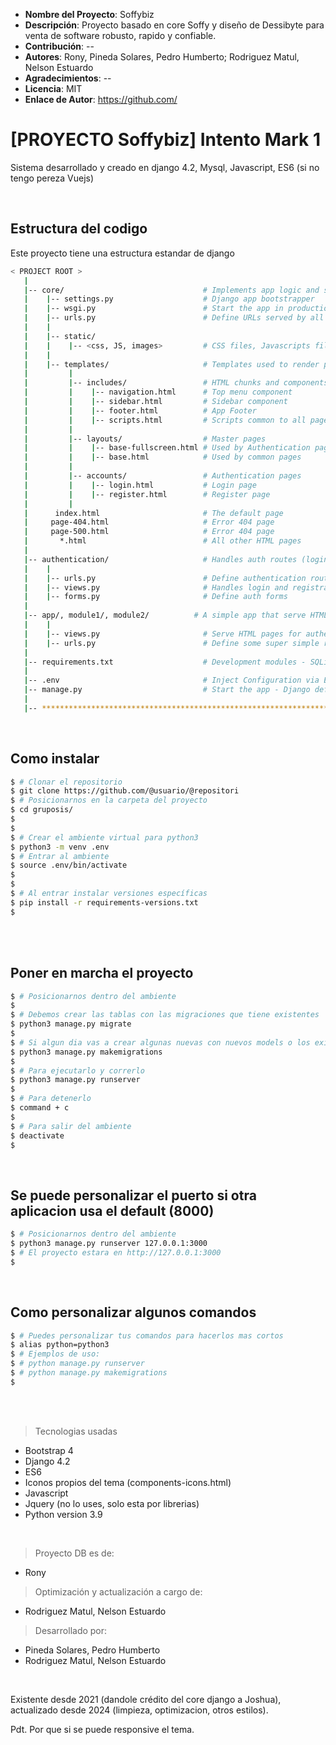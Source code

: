 - **Nombre del Proyecto**: Soffybiz
- **Descripción**: Proyecto basado en core Soffy y diseño de Dessibyte para venta de software robusto, rapido y confiable.
- **Contribución**: --
- **Autores**: Rony, Pineda Solares, Pedro Humberto; Rodriguez Matul, Nelson Estuardo
- **Agradecimientos**: --
- **Licencia**: MIT
- **Enlace de Autor**: https://github.com/



# [PROYECTO Soffybiz] Intento Mark 1

Sistema desarrollado y creado en django 4.2, Mysql, Javascript, ES6 (si no tengo pereza Vuejs)

<br />

## Estructura del codigo

Este proyecto tiene una estructura estandar de django

```bash
< PROJECT ROOT >
   |
   |-- core/                               # Implements app logic and serve the static assets
   |    |-- settings.py                    # Django app bootstrapper
   |    |-- wsgi.py                        # Start the app in production
   |    |-- urls.py                        # Define URLs served by all apps/nodes
   |    |
   |    |-- static/
   |    |    |-- <css, JS, images>         # CSS files, Javascripts files
   |    |
   |    |-- templates/                     # Templates used to render pages
   |         |
   |         |-- includes/                 # HTML chunks and components
   |         |    |-- navigation.html      # Top menu component
   |         |    |-- sidebar.html         # Sidebar component
   |         |    |-- footer.html          # App Footer
   |         |    |-- scripts.html         # Scripts common to all pages
   |         |
   |         |-- layouts/                  # Master pages
   |         |    |-- base-fullscreen.html # Used by Authentication pages
   |         |    |-- base.html            # Used by common pages
   |         |
   |         |-- accounts/                 # Authentication pages
   |         |    |-- login.html           # Login page
   |         |    |-- register.html        # Register page
   |         |
   |      index.html                       # The default page
   |     page-404.html                     # Error 404 page
   |     page-500.html                     # Error 404 page
   |       *.html                          # All other HTML pages
   |
   |-- authentication/                     # Handles auth routes (login and register)
   |    |
   |    |-- urls.py                        # Define authentication routes  
   |    |-- views.py                       # Handles login and registration  
   |    |-- forms.py                       # Define auth forms  
   |
   |-- app/, module1/, module2/          # A simple app that serve HTML files
   |    |
   |    |-- views.py                       # Serve HTML pages for authenticated users
   |    |-- urls.py                        # Define some super simple routes  
   |
   |-- requirements.txt                    # Development modules - SQLite storage
   |
   |-- .env                                # Inject Configuration via Environment
   |-- manage.py                           # Start the app - Django default start script
   |
   |-- ************************************************************************
```

<br />

## Como instalar

```bash
$ # Clonar el repositorio
$ git clone https://github.com/@usuario/@repositori
$ # Posicionarnos en la carpeta del proyecto
$ cd gruposis/
$
$
$ # Crear el ambiente virtual para python3
$ python3 -m venv .env
$ # Entrar al ambiente
$ source .env/bin/activate
$
$
$ # Al entrar instalar versiones específicas
$ pip install -r requirements-versions.txt
$ 
```

<br />

<br />

## Poner en marcha el proyecto

```bash
$ # Posicionarnos dentro del ambiente
$
$ # Debemos crear las tablas con las migraciones que tiene existentes
$ python3 manage.py migrate
$ 
$ # Si algun dia vas a crear algunas nuevas con nuevos models o los existentes
$ python3 manage.py makemigrations
$ 
$ # Para ejecutarlo y correrlo
$ python3 manage.py runserver
$ 
$ # Para detenerlo
$ command + c
$ 
$ # Para salir del ambiente
$ deactivate
$ 
```

<br />

## Se puede personalizar el puerto si otra aplicacion usa el default (8000)

```bash
$ # Posicionarnos dentro del ambiente
$ python3 manage.py runserver 127.0.0.1:3000
$ # El proyecto estara en http://127.0.0.1:3000
$ 
```

<br />

## Como personalizar algunos comandos

```bash
$ # Puedes personalizar tus comandos para hacerlos mas cortos
$ alias python=python3
$ # Ejemplos de uso:
$ # python manage.py runserver 
$ # python manage.py makemigrations 
$ 
```

<br />

<br />

> Tecnologias usadas

- Bootstrap 4
- Django 4.2
- ES6
- Iconos propios del tema (components-icons.html)
- Javascript
- Jquery (no lo uses, solo esta por librerias)
- Python version 3.9

<br />

> Proyecto DB es de:

- Rony

> Optimización y actualización a cargo de:

- Rodriguez Matul, Nelson Estuardo

> Desarrollado por:

- Pineda Solares, Pedro Humberto
- Rodriguez Matul, Nelson Estuardo

<br />

Existente desde 2021 (dandole crédito del core django a Joshua), actualizado desde 2024 (limpieza, optimizacion, otros estilos).

Pdt. Por que si se puede responsive el tema.